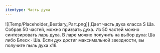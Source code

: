 ```yaml
---
itemtype: Часть духа
---
```

![[Temp/Placeholder_Bestiary_Part.png]]
Дает часть духа класса S Ша. Собрав 50 частей, можно призвать духа. Из 50 частей можно синтезировать ларь духа. В ларе можно получить на выбор духа: Ша либо Блеск · Ша. Если дух достиг максимальной звездности, вы получите пыль духа х16.
